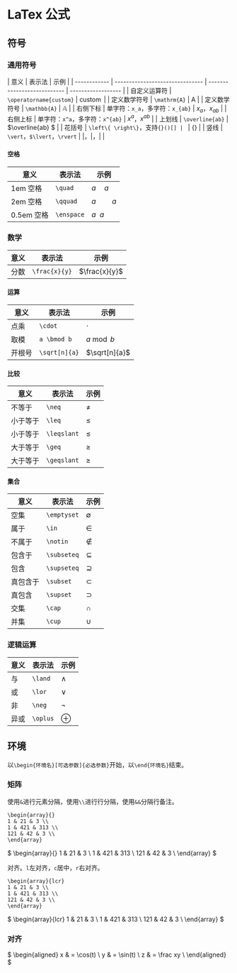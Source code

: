 # LaTex 公式

## 符号

### 通用符号

| 意义         | 表示法                          | 示例                        |
| ------------ | ------------------------------- | --------------------------- | ------------------ |
| 自定义运算符 | `\operatorname{custom}`         | $\operatorname{custom}$     |
| 定义数学符号 | `\mathrm{A}`                    | $\mathrm{A}$                |
| 定义数学符号 | `\mathbb{A}`                    | $\mathbb{A}$                |
| 右侧下标     | 单字符：`x_a`，多字符：`x_{ab}` | $x_a$，$x_{ab}$             |
| 右侧上标     | 单字符：`x^a`，多字符：`x^{ab}` | $x^a$，$x^{ab}$             |
| 上划线       | `\overline{ab}`                 | $\overline{ab} $            |
| 花括号       | `\left\{ \right\}`，支持`{}()[] | `                           | $\left\{ \right\}$ |
| 竖线         | `\vert`，`$\lvert`，`\rvert`    | $\vert$，$\lvert$，$\rvert$ |

#### 空格

| 意义       | 表示法     | 示例           |
| ---------- | ---------- | -------------- |
| 1em 空格   | `\quad`    | $a \quad a$    |
| 2em 空格   | `\qquad`   | $a \qquad a$   |
| 0.5em 空格 | `\enspace` | $a \enspace a$ |

### 数学

| 意义 | 表示法        | 示例          |
| ---- | ------------- | ------------- |
| 分数 | `\frac{x}{y}` | $\frac{x}{y}$ |

#### 运算

| 意义   | 表示法        | 示例          |
| ------ | ------------- | ------------- |
| 点乘   | `\cdot`       | $\cdot$       |
| 取模   | `a \bmod b`   | $a \bmod b$   |
| 开根号 | `\sqrt[n]{a}` | $\sqrt[n]{a}$ |

#### 比较

| 意义     | 表示法      | 示例        |
| -------- | ----------- | ----------- |
| 不等于   | `\neq`      | $\neq$      |
| 小于等于 | `\leq`      | $\leq$      |
| 小于等于 | `\leqslant` | $\leqslant$ |
| 大于等于 | `\geq`      | $\geq$      |
| 大于等于 | `\geqslant` | $\geqslant$ |

#### 集合

| 意义     | 表示法      | 示例        |
| -------- | ----------- | ----------- |
| 空集     | `\emptyset` | $\emptyset$ |
| 属于     | `\in`       | $\in$       |
| 不属于   | `\notin`    | $\notin$    |
| 包含于   | `\subseteq` | $\subseteq$ |
| 包含     | `\supseteq` | $\supseteq$ |
| 真包含于 | `\subset`   | $\subset$   |
| 真包含   | `\supset`   | $\supset$   |
| 交集     | `\cap`      | $\cap$      |
| 并集     | `\cup`      | $\cup$      |

### 逻辑运算

| 意义 | 表示法   | 示例     |
| ---- | -------- | -------- |
| 与   | `\land`  | $\land$  |
| 或   | `\lor`   | $\lor$   |
| 非   | `\neg`   | $\neg$   |
| 异或 | `\oplus` | $\oplus$ |

## 环境

以`\begin{环境名}[可选参数]{必选参数}`开始，以`\end{环境名}`结束。

### 矩阵

使用`&`进行元素分隔，使用`\\`进行行分隔，使用`&&`分隔行备注。

```
\begin{array}{}
1 & 21 & 3 \\
1 & 421 & 313 \\
121 & 42 & 3 \\
\end{array}
```

$
\begin{array}{}
1 & 21 & 3 \\
1 & 421 & 313 \\
121 & 42 & 3 \\
\end{array}
$

对齐。`l`左对齐，`c`居中，`r`右对齐。

```
\begin{array}{lcr}
1 & 21 & 3 \\
1 & 421 & 313 \\
121 & 42 & 3 \\
\end{array}

```

$
\begin{array}{lcr}
1 & 21 & 3 \\
1 & 421 & 313 \\
121 & 42 & 3 \\
\end{array}
$

### 对齐

$
\begin{aligned}
x & = \cos(t) \\
y & = \sin(t) \\
z & = \frac xy \\
\end{aligned}
$
